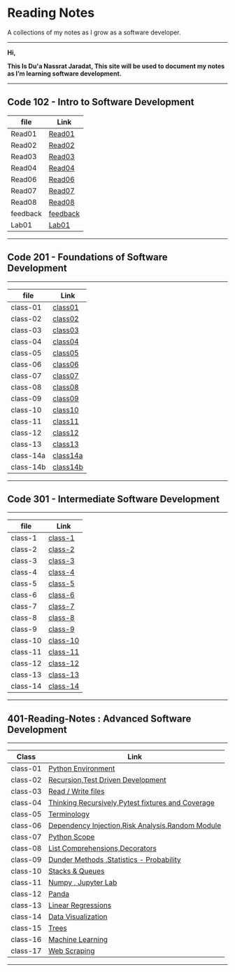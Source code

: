 
# **Reading Notes**

A collections of my notes as I grow as a software developer.

---

**Hi,**

**This Is Du'a Nassrat Jaradat, This site will be used to document my notes as I’m learning software development.**

---

## **Code 102 - Intro to Software Development**

| file     | Link       |
| ---------| -----------|
| Read01   | [Read01](https://replit.com/@duajaradat/Reading-notes#Read01.md) |
| Read02   |  [Read02](https://replit.com/@duajaradat/Reading-notes#Read02.md)   |
| Read03   |  [Read03](https://replit.com/@duajaradat/Reading-notes#Read03.md)   |
| Read04   |  [Read04](https://replit.com/@duajaradat/Reading-notes#Read04.md)   |
| Read06   |  [Read06](https://replit.com/@duajaradat/Reading-notes#Read06.md)   |
| Read07   |  [Read07](https://replit.com/@duajaradat/Reading-notes#Read07.md)   |
| Read08   |  [Read08](https://replit.com/@duajaradat/Reading-notes#Read08.md)   |
| feedback  |  [feedback](https://replit.com/@duajaradat/Reading-notes#feedback.md)|
| Lab01    | [Lab01](https://replit.com/@duajaradat/Reading-notes#Lab01.md)    |

---

## **Code 201 - Foundations of Software Development**

---

| file     | Link       |
| ---------| -----------|
| class-01 | [class01](https://github.com/duajaradat/Reading-notes/blob/main/class-01.md)|
| class-02 | [class02](https://github.com/duajaradat/Reading-notes/blob/main/class-02.md)|
| class-03 | [class03](https://github.com/duajaradat/Reading-notes/blob/main/class-03.md)       |
| class-04 | [class04](https://github.com/duajaradat/Reading-notes/blob/main/class-04.md)           |
| class-05 | [class05](https://github.com/duajaradat/Reading-notes/blob/main/class-05.md)           |
| class-06 | [class06](https://github.com/duajaradat/Reading-notes/blob/main/class-06.md)           |
| class-07 | [class07](https://github.com/duajaradat/Reading-notes/blob/main/class-07.md)           |
| class-08 | [class08](https://github.com/duajaradat/Reading-notes/blob/main/class-08.md)           |
| class-09 | [class09](https://github.com/duajaradat/Reading-notes/blob/main/class-09.md)           |
| class-10 | [class10](https://github.com/duajaradat/Reading-notes/blob/main/class-10.md)           |
| class-11 | [class11](https://github.com/duajaradat/Reading-notes/blob/main/class-11.md)           |
| class-12 | [class12](https://github.com/duajaradat/Reading-notes/blob/main/class-12.md)           |
| class-13 | [class13](https://github.com/duajaradat/Reading-notes/blob/main/class-13.md)           |
| class-14a | [class14a](https://github.com/duajaradat/Reading-notes/blob/main/class-14a.md)           |
| class-14b | [class14b](https://github.com/duajaradat/Reading-notes/blob/main/class-14b.md)


---

## **Code 301 - Intermediate Software Development**

---


| file     | Link       |
| ---------| -----------|
| class-1 | [class-1](https://duajaradat.github.io/Reading-notes/301class-1)       |
| class-2 | [class-2](https://duajaradat.github.io/Reading-notes/301class-2)       |
| class-3 | [class-3](https://duajaradat.github.io/Reading-notes/301class-3)       |
| class-4 |  [class-4](https://duajaradat.github.io/Reading-notes/301class-4)      |
| class-5 | [class-5](https://duajaradat.github.io/Reading-notes/301class-5)       |
| class-6 | [class-6](https://duajaradat.github.io/Reading-notes/301class-6)        |
| class-7 | [class-7](https://duajaradat.github.io/Reading-notes/301class-7)        |
| class-8 | [class-8](https://duajaradat.github.io/Reading-notes/301class-8)        |
| class-9 | [class-9](https://duajaradat.github.io/Reading-notes/301class-9)        |
| class-10 | [class-10](https://duajaradat.github.io/Reading-notes/301class-10)        |
| class-11 | [class-11](https://duajaradat.github.io/Reading-notes/301class-11)       |
| class-12 | [class-12](https://duajaradat.github.io/Reading-notes/301class-12)    |
| class-13 | [class-13](https://duajaradat.github.io/Reading-notes/301class-13)     |
| class-14 | [class-14](https://duajaradat.github.io/Reading-notes/301class-14)     |

---

## 401-Reading-Notes : Advanced Software Development

---

|**Class**    |**Link**    |
| ----------- | ----------- |
|  class-01   |   [Python Environment](https://duajaradat.github.io/Reading-notes/401class01)        |
|  class-02   |  [Recursion,Test Driven Development](https://duajaradat.github.io/Reading-notes/401class02)                       |
|  class-03   |  [Read / Write files](https://duajaradat.github.io/Reading-notes/401class03)                       |
|  class-04   |  [Thinking Recursively,Pytest fixtures and Coverage](https://duajaradat.github.io/Reading-notes/401class04)  |
|  class-05   |  [Terminology](https://duajaradat.github.io/Reading-notes/401class05)  |                    |
|  class-06   |  [Dependency Injection,Risk Analysis,Random Module](https://duajaradat.github.io/Reading-notes/401class06)  | 
|  class-07   |  [Python Scope](https://duajaradat.github.io/Reading-notes/401class07)  | 
|  class-08   |  [List Comprehensions,Decorators](https://duajaradat.github.io/Reading-notes/401class08) |
|  class-09   | [Dunder Methods ,Statistics - Probability](https://duajaradat.github.io/Reading-notes/401class09)                   |
|  class-10   | [Stacks & Queues](https://duajaradat.github.io/Reading-notes/401class10)                   |
|  class-11   | [Numpy , Jupyter Lab](https://duajaradat.github.io/Reading-notes/401class11)                   |
|  class-12   | [Panda](https://duajaradat.github.io/Reading-notes/401class12)                      |
|  class-13   | [Linear Regressions](https://duajaradat.github.io/Reading-notes/401class-13)                      |
|  class-14   | [Data Visualization](https://duajaradat.github.io/Reading-notes/401class-14)                      |
|  class-15   | [Trees](https://duajaradat.github.io/Reading-notes/401class-15)                      |
|  class-16   | [Machine Learning](https://duajaradat.github.io/Reading-notes/401class16)                      |
|  class-17   | [Web Scraping](https://duajaradat.github.io/Reading-notes/401class17)                      |
---

















